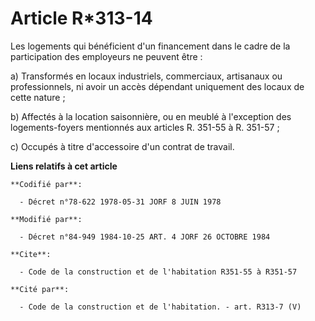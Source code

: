# Article R*313-14

Les logements qui bénéficient d'un financement dans le cadre de la participation des employeurs ne peuvent être :

a) Transformés en locaux industriels, commerciaux, artisanaux ou professionnels, ni avoir un accès dépendant uniquement des
locaux de cette nature ;

b) Affectés à la location saisonnière, ou en meublé à l'exception des logements-foyers mentionnés aux articles R. 351-55 à R.
351-57 ;

c) Occupés à titre d'accessoire d'un contrat de travail.

**Liens relatifs à cet article**

	**Codifié par**:

	  - Décret n°78-622 1978-05-31 JORF 8 JUIN 1978

	**Modifié par**:

	  - Décret n°84-949 1984-10-25 ART. 4 JORF 26 OCTOBRE 1984

	**Cite**:

	  - Code de la construction et de l'habitation R351-55 à R351-57

	**Cité par**:

	  - Code de la construction et de l'habitation. - art. R313-7 (V)
